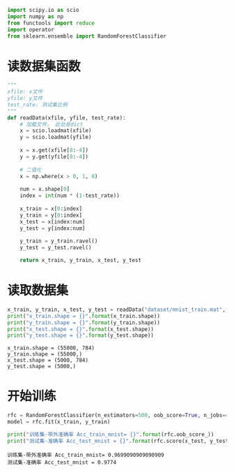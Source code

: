 

```python
import scipy.io as scio
import numpy as np
from functools import reduce
import operator
from sklearn.ensemble import RandomForestClassifier
```

# 读数据集函数


```python
"""
xfile: x文件
yfile: y文件
test_rate: 测试集比例
"""
def readData(xfile, yfile, test_rate):
    # 加载文件， 此处是dict
    x = scio.loadmat(xfile)
    y = scio.loadmat(yfile)
    
    x = x.get(xfile[8:-4])
    y = y.get(yfile[8:-4])
    
    # 二值化
    x = np.where(x > 0, 1, 0)
    
    num = x.shape[0]
    index = int(num * (1-test_rate))
    
    x_train = x[0:index]
    y_train = y[0:index]
    x_test = x[index:num]
    y_test = y[index:num]
    
    y_train = y_train.ravel()
    y_test = y_test.ravel()

    return x_train, y_train, x_test, y_test
```

# 读取数据集


```python
x_train, y_train, x_test, y_test = readData("dataset/mnist_train.mat", "dataset/mnist_train_labels.mat", 1/12)
print("x_train.shape = {}".format(x_train.shape))
print("y_train.shape = {}".format(y_train.shape))
print("x_test.shape = {}".format(x_test.shape))
print("y_test.shape = {}".format(y_test.shape))
```

    x_train.shape = (55000, 784)
    y_train.shape = (55000,)
    x_test.shape = (5000, 784)
    y_test.shape = (5000,)
    

# 开始训练


```python
rfc = RandomForestClassifier(n_estimators=500, oob_score=True, n_jobs=4)
model = rfc.fit(x_train, y_train)
```


```python
print("训练集-带外准确率 Acc_train_mnist= {}".format(rfc.oob_score_))
print("测试集-准确率 Acc_test_mnist = {}".format(rfc.score(x_test, y_test)))
```

    训练集-带外准确率 Acc_train_mnist= 0.9699090909090909
    测试集-准确率 Acc_test_mnist = 0.9774
    
